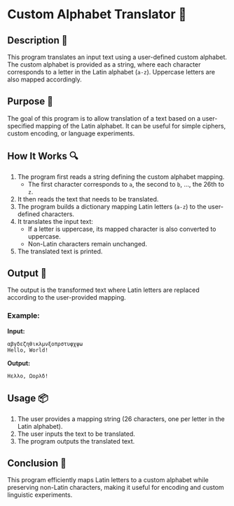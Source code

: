 # Custom Alphabet Translator 📝

## Description 📝

This program translates an input text using a user-defined custom alphabet.
The custom alphabet is provided as a string, where each character corresponds to a letter in the Latin alphabet (`a-z`).
Uppercase letters are also mapped accordingly.

## Purpose 🎯

The goal of this program is to allow translation of a text based on a user-specified mapping of the Latin alphabet.
It can be useful for simple ciphers, custom encoding, or language experiments.

## How It Works 🔍

1. The program first reads a string defining the custom alphabet mapping.
    - The first character corresponds to `a`, the second to `b`, ..., the 26th to `z`.
2. It then reads the text that needs to be translated.
3. The program builds a dictionary mapping Latin letters (`a-z`) to the user-defined characters.
4. It translates the input text:
    - If a letter is uppercase, its mapped character is also converted to uppercase.
    - Non-Latin characters remain unchanged.
5. The translated text is printed.

## Output 📜

The output is the transformed text where Latin letters are replaced according to the user-provided mapping.

### Example:

**Input:**

```text
αβγδεζηθικλμνξοπρστυφχψω
Hello, World!
```

**Output:**

```text
Ηελλο, Ωορλδ!
```

## Usage 📦

1. The user provides a mapping string (26 characters, one per letter in the Latin alphabet).
2. The user inputs the text to be translated.
3. The program outputs the translated text.

## Conclusion 🚀

This program efficiently maps Latin letters to a custom alphabet while preserving non-Latin characters, making it useful for encoding and custom linguistic experiments.
